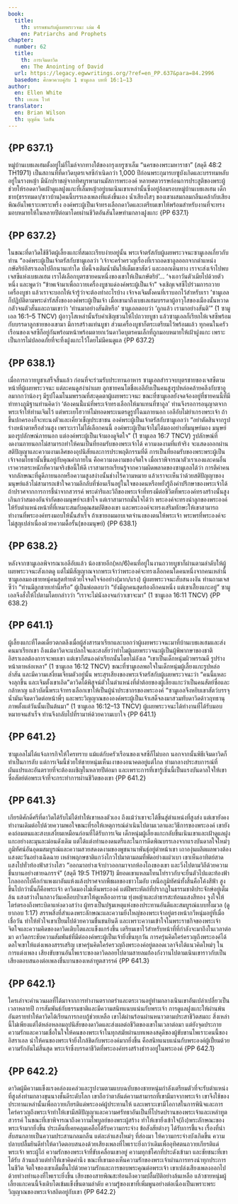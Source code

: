 ```yaml
---
book:
  title:
    th: บรรพชนกับผู้เผยพระวจนะ เล่ม 4
    en: Patriarchs and Prophets
chapter:
  number: 62
  title:
    th: การเจิมดาวิด
    en: The Anointing of David
  url: https://legacy.egwwritings.org/?ref=en_PP.637&para=84.2996
  basedon: ศึกษาควบคู่กับ 1 ซามูเอล บทที่ 16:1–13
author:
  en: Ellen White
  th: เอเลน ไวท์
translator:
  en: Brian Wilson
  th: บุญต้น วิลสัน
---
```


## {PP 637.1}

หมู่บ้านเบธเลเฮมตั้งอยู่ไม่กี่ไมล์จากทางใต้ของกรุงเยรูซาเล็ม “นครของพระมหาราชา” (สดุดี 48:2 TH1971) เป็นสถานที่ที่ดาวิดบุตรเจสซีกำเนิดกว่า 1,000 ปีก่อนพระกุมารเยซูบังเกิดและบรรทมหลับอยู่ในรางหญ้า มีนักปราชญ์จากทิศบูรพามานมัสการพระองค์ หลายศตวรรษก่อนการประสูติของพระผู้ช่วยให้รอดดาวิดเฝ้าดูแลฝูงแกะที่เล็มหญ้าอยู่บนเนินเขาเหล่านั้นซึ่งอยู่ล้อมรอบหมู่บ้านเบธเลเฮม เด็กชาย(ธรรทมดา/ชาวบ้าน)คนนี้บรรเลงเพลงที่แต่งขึ้นเอง น้ำเสียงใสๆ ของเขาผสมกลมกลืนเคล้ากับเสียงพิณอันไพเราะเพราะพริ้ง องค์พระผู้เป็นเจ้าทรงเลือกดาวิดและเตรียมเขาให้พร้อมสำหรับงานที่จะทรงมอบหมายให้ในหลายปีต่อมาโดยผ่านชีวิตอันสันโดษท่ามกลางฝูงแกะ {PP 637.1}

## {PP 637.2}

ในขณะที่ดาวิดใช้ชีวิตผู้เลี้ยงแกะที่สมถะเรียบง่ายอยู่นั้น พระเจ้าตรัสกับผู้เผยพระวจนะซามูเอลเกี่ยวกับท่าน “องค์พระผู้เป็นเจ้าตรัสกับซามูเอลว่า ‘เจ้าจะคร่ำครวญเรื่องที่เราถอดซาอูลออกจากตำแหน่งกษัตริย์อิสราเอลไปอีกนานเท่าใด บัดนี้จงเติมน้ำมันให้เต็มเขาสัตว์ และออกเดินทาง เราจะส่งเจ้าไปพบเจสซีแห่งเบธเลเฮม เราได้เลือกบุตรชายคนหนึ่งของเขาให้เป็นกษัตริย์’... ‘จงเอาวันตัวเมียไปด้วยตัวหนึ่ง และพูดว่า “ข้าพเจ้ามาเพื่อถวายเครื่องบูชาแด่องค์พระผู้เป็นเจ้า” จงเชิญเจสซีไปร่วมการถวายเครื่องบูชา แล้วเราจะบอกให้เจ้ารู้ว่าจะต้องทำอะไรบ้าง เจ้าจงเจิมตั้งคนที่เราบอกไว้สำหรับเรา ’ซามูเอลก็ปฏิบัติตามพระดำรัสสั่งขององค์พระผู้เป็นเจ้า เมื่อเขามาถึงเบธเลเฮมบรรดาผู้อาวุโสของเมืองนั้นหวาดกลัวจนตัวสั่นและถามเขาว่า ‘ท่านมาอย่างสันติหรือ’ ซามูเอลตอบว่า ‘ถูกแล้ว เรามาอย่างสันติ’” (1 ซามูเอล 16:1–5 TNCV) ผู้อาวุโสเหล่านั้นรับคำเชิญชวนให้ไปถวายบูชา แล้วซามูเอลก็เรียกให้เจสซีพร้อมกับบรรดาลูกชายของเขามา มีการสร้างแท่นบูชา ส่วนเครื่องบูชาก็ตระเตรียมไว้พร้อมแล้ว ทุกคนในครัวเรือนของเจสซีก็อยู่กันพร้อมหน้าพร้อมตายกเว้นดาวิดบุตรคนเล็กที่ถูกมอบหมายให้เฝ้าฝูงแกะ เพราะเป็นการไม่ปลอดภัยที่จะทิ้งฝูงแกะไว้โดยไม่มีคนดูแล {PP 637.2}

## {PP 638.1}

เมื่อการถวายบูชาเสร็จสิ้นแล้ว ก่อนที่จะร่วมรับประทานอาหาร ซามูเอลสำรวจบบุตรชายของเจสซีตามหน้าที่ผู้เผยพระวจนะ แต่ละคนดูสง่าผ่าเผย ลูกชายคนโตชื่อเอลีอับเป็นคนสูงรูปหล่อคล้ายคลึงกับซาอูลมากกว่าน้องๆ มีรูปโฉมโนมพรรณที่สะดุดตาผู้เผยพระวจนะ ขณะที่ซามูเอลยังจดจ้องอยู่ที่ชายคนนี้ที่มีท่าทางภูมิฐานท่านคิดว่า ‘ต้องคนนี้่แน่ที่พระเจ้าทรงเลือกให้มาแทนที่ซาอูล’ ท่านจึงรอการอนุญาตจากพระเจ้าให้ท่านเจิมไว้ แต่พระเยโฮวาห์ไม่ทอดพระเนตรดูรูปโฉมภายนอก เอลีอับไม่ยำเกรงพระเจ้า ถ้าขึ้นปกครองก็จะทะนงตัวและเคี่ยวเข็ญประชาชน องค์พระผู้เป็นเจ้าตรัสกับซามูเอลว่า “อย่าตัดสินจากรูปร่างหน้าตาหรือส่วนสูง เพราะเราไม่ได้เลือกคนนี้ องค์พระผู้เป็นเจ้าไม่ได้มองอย่างที่มนุษย์มอง มนุษย์มองรูปลักษณ์ภายนอก แต่องค์พระผู้เป็นเจ้ามองดูจิตใจ” (1 ซามูเอล 16:7 TNCV) รูปลักษณ์ที่งดงามภายนอกไม่สามารถทำให้คนเป็นที่ยอมรับของพระเจ้าได้ ความงดงามที่แท้จริง จะแสดงออกผ่านสติปัญญาและความงามเลิศของอุปนิสัยและการประพฤติกรรมที่ดี การเป็นที่ยอมรับของพระพระผู้เป็นเจ้าจอมโยธานั้นขึ้นอยู่กับคุณค่าภายใน คือความงดงามของจิตใจ เมื่อเราพิจารณาตัวเราเองและคนอื่นเราควรตระหนักที่ความจริงข้อนี้ให้ดี เราสามารถเรียนรู้จากความผิดพลาดของซามูเอลได้ว่า การตีค่าคนจากลักษณะที่ดูดีภายนอกหรือความสูงสง่างนั้นช่างไร้ความหมาย แล้วเราจะเห็นว่าด้วยสติปัญญาของมนุษย์แล้วไม่สามารถเข้าใจความลึกลับที่ซ่อนเร็นอยู่ในใจของคนหรือหยั่งรู้ถึงคำปรึกษาของพระเจ้าได้ถ้าปราศจากการการชี้นำจากสวรรค์ พระดำริและวิถีของพระเจ้าที่ทรงมีต่อชีวิตที่พระองค์ทรงสร้างนั้นสูงเกินกว่าสมองอันจำกัดของมนุษย์จะเข้าใจ แต่เราสามารถมั่นใจได้ว่า พระองค์จะทรงนำลูกของพระองค์ให้รับตำแหน่งหน้าที่ที่เหมาะสมกับคุณสมบัติของเขา และพระองค์จะทรงเสริมทักษะให้เขาสามารถทำงานที่พระองค์ทรงมอบให้นั้นสำเร็จ ถ้าเขายอมมอบเจตจำนงของตนให้พระเจ้า พระพรที่พระองค์จะไม่สูญเปล่าเนื่องด้วยความดื้อรั้น(ของมนุษย์) {PP 638.1}

## {PP 638.2}

หลังจากซามูเอลพิจารณาเอลีอับแล้ว น้องชายอีก(หก/6)คนที่อยู่ในงานถวายบูชาก็ผ่านตามลำดับให้ผู้เผยพระวจนะสังเกตดู แต่ไม่มีสัญญาณจากพระเจ้าว่าพระองค์จะทรงเลือกคนใดคนหนึ่งจากคนเหล่านี้ ซามูเอลมองชายหนุ่คนสุดท้ายด้วยใจจดใจจ่ออย่าง(มาก/แรง) ผู้เผยพระวจนะสับสนงงงัน ท่านถามเจสซีว่า “ท่านมีลูกชายเท่านี้หรือ” ผู้เป็นพ่อตอบว่า “ยังมีลูกคนสุดท้องอีกคนหนึ่ง แต่เขาเลี้่ยงแกะอยู่” ซามูเอลจึงสั่งให้ไปตามโดยกล่าวว่า “เราจะไม่นังลงจนก่วาเขาจะมา” (1 ซามูเอล 16:11 TNCV) {PP 638.2}

## {PP 641.1}

ผู้เลี้ยงแกะที่โดดเดี่ยวตกตลึงเมื่อผู้ส่งสารมาเรียกและบอกว่าผู้เผยพระวจนะมาที่บ้านเบธเลเฮมและส่งคนมาเรียกเขา ถึงแม้ดาวิดจะแปลกใจและสงสัยว่าทำไมผู้เผยพระวจนะผู้เป็นผู้พิพากษาของชาติอิสราเอลต้องการจะพบเขา แต่เขาก็สนองคำเรียกนั้นโดยไม่ลังเล “เขาเป็นเด็กหนุ่มผิวพรรณดี รูปร่างหน้าตาหล่อเหลา” (1 ซามูเอล 16:12 TNCV) ขณะที่ซามูเอลพอใจในเด็กหนุ่มผู้เลี้ยงแกะรูปหล่อ ล่ำสัน และมีความเสงี่ยมเจียมตัวอยู่นั้น พระสุรเสียงของพระเจ้าตรัสกับผู้เผยพระวจนะว่า  “คนนี้แหละ จงลุกขึ้น และเจิมตั้งเขาเถิด”ดาวิดได้พิสูจน์ตัวในตำแหน่งที่ต่ำต้อยของผู้เลี้ยงแกะว่าเป็นคนสัตย์ซื่อและกล้าหาญ แล้วบัดนี้พระเจ้าทรงเลือกเขาให้เป็นผู้นำประชากรของพระองค์ “ซามูเอลจึงหยิบเขาสัตว์บรรจุน้ำมันเจิมดาวิดต่อหน้าพี่ๆ และพระวิญญาณขององค์พระผู้เป็นเจ้าเสด็จลงมาสวมทับดาวิดด้าวฤทธานุภาพตั้งแต่วันนั้นเป็นต้นมา” (1 ซามูเอล 16:12–13 TNCV) ผู้เผยพระวจนะได้ทำงานที่ได้รับมอบหมายจนสำเร็จ ท่านจึงกลับไปที่รามาห์ด้วยความเบาใจ {PP 641.1}

## {PP 641.2}

ซามูเอลไม่ได้แจ้งภารกิจให้ใครทราบ แม้แต่กับครัวเรือนของเจสซีก็ไม่บอก นอกจากนั้นพิธีเจิมดาวิดก็ทำเป็นการลับ แต่การเจิมนี้ช่วยให้ชายหนุ่มเห็นเงาของอนาคตอยู่แต่ไกล ท่ามกลางประสบการณ์ที่ผันแปรและอันตรายที่จะต้องเผชิญในหลายปีต่อมา และเพราะการที่เขารู้เชิ่นนี้เป็นแรงบันดาลใจให้เขาซื่อสัตย์ต่อพระเจ้าที่จะกระทำการผ่านชีวิตของเขา {PP 641.2}

## {PP 641.3}

เกียรติศักดิ์ศรีที่ดาวิดได้รับไม่ได้ทำให้เขาหลงตัวเอง ถึงแม้ว่าเขาจะได้ขึ้นสู่ตำแหน่งที่สูงส่ง แต่เขายังคงทำงานเดิมต่อไปด้วยความพอใจขณะที่รอให้เหตุการณ์ดำเนินไปตามเวลาและวิธีการของพระองค์ เขายังคงถ่อมตนและสงบเสงี่ยมเหมือนก่อนที่ได้รับการเจิม เด็กหนุ่มผู้เลี้ยงแกะกลับขึ้นเนินเขาและเฝ้าดูแลฝูงแกะอย่างละมุนละม่อนดังเดิม แต่ได้แต่งทำนองดนตรีและในการดีดพิณบรรเลงจากแรงบันดาลใจใหม่ๆ ภูมิทัศน์อันอุดมสมบูรณ์และความสวยสดงดงามของพูชนานาพันธุ์อยู่ต่าหน้าเขา เถาองุ่นผลิตผลพวงต้องแสงตะวันอย่างเฉิดฉาย เหล่าพฤกษชาติแกว่งไกวไปมาตามลมที่พัดอย่างแผ่วเบา เขาเห็นอาทิตย์สาดแสงไปทั่วท้องฟ้าสว่างไสว “ออกมาอย่างเจ้าบ่าวออกมาจากห้องโถงของเขา และวิ่งไปตามวิถีด้วยความชื่นบานอย่างชายฉกรรจ์” (สดุดี 19:5 TH1971) มียอดเขาแหลมโทนโท่ราวกับจะยื่นตัวไปแตะท้องฟ้า ไกลออกไปคือกำแพงผาอันแห้งแล้งปราศจากพืชผลของชาวโมอับ เหนือภูมิทัศน์ทั้งสิ้นคือโค้งสีฟ้า สูงขึ้นไปกว่านั้นก็คือพระเจ้า ดาวิดมองไม่เห็นพระองค์ แต่ฝีพระหัตถ์ที่ปรากฏในธรรมชาติประจักษ์อยู่เต็มล้น แสงสว่างในกลางวันเคลือบป่าเขาให้ดูเหลืองอาราม ทุ่งหญ้าและลำธารสะท้อนแสงสีทอง จูงใจให้ไตร่ตรองถึงพระบิดาแห่งดวงสว่าง ผู้ทรงเป็นปฐมเหตุแห่งของประทานอันดีและสมบูรณ์แบบทั้งมวล (ดู ยากอบ 1:17) สรรพสิ่งที่สำแดงพระลักษณะและความยิ่งใหญ่ของพระเจ้าอยู่ตรงหน้ากวีหนุ่มอยู่ที่เมื่อเชื่อวัน ทำให้หัวใจเขาเปี่ยมไปด้วยความชื่นชนยินดี และเพราะความเข้าใจในพระราชกิจของพระเจ้า จิตใจและความคิดของดาวิดเติบโตและแข็งแกร่งขึ้น เตรียมเขาไว้สำหรับหน้าที่ที่กำลังจะมาถึงในเวลาต่อมา ดาวิดกระชับความสัมพันธ์ที่มีต่อองค์พระผู้เป็นเจ้ายิ่งขึ้นทุกวัน การครุ่นคิดใคร่ครวญถึงพระองค์ได้ดลใจเขาให้แต่งเพลงสรรเสริญ เขาครุ่นคิดใคร่ครวญถึงพระองค์อยู่ตลอดเวลาจึงได้แนวคิดใหม่ๆ ในการแต่งเพลง  เสียงขับขานอันไพเราะของดาวิดลอยไปตามสายลมก้องกังวานไปตามเนินเขาราวกับเป็นเสียงตอบสนองต่อเพลงชื่นบานของเหล่าทูตสวรรค์ {PP 641.3}

## {PP 642.1}

ใครเล่าจะคำนวนผลที่ได้มาจากการทำงานตรากตรำและตระเวนอยู่ท่ามกลางเนินเขาอันเปล่าเปลี่ยวเป็นเวลาหลายปี การสัมพันธ์กับธรรมชาติและมีความสนิทแนบแน่นกับพระเจ้า การดูแลฝูงแกะให้ผ่านพ้นอันตรายทำให้ดาวิดได้เรียนการกอบกู้ช่วยเหลือ เขาได้ผ่านร้อนผ่านหนาวตามประสาชีวิตสมถะ สิ่งเหล่านี้ไม่เพียงแต่ได้หล่อหลอมอุปนิสัยของดาวิดและส่งผลต่อชีวิตของเขาในเวลาต่อมา แต่ยังจุดประกายความรักและความเชื่อในใจให้คนของพระเจ้าในทุกสมัยผ่านบทเพลงสดุดีของผู้ขับขานไพเราะคนนี้ของอิสราเอล นำให้คนของพระเจ้ายิ่งใกล้ชิดกับพระองค์มากยิ่งขึ้น คือสนิทแนบแน่นกับพระองค์ผู้เปี่ยมด้วยความรักอันไม่สิ้นสุด พระเจ้าซึ่งบรรดาชีวิตที่พระองค์ทรงสร้างธำรงอยู่ในพระองค์ {PP 642.1}

## {PP 642.2}

ดาวิดผู้มีความแข็งแรงคล่องแคล่วและรูปงามตามแบบฉบับของชายหนุ่มกำลังเตรียมตัวที่จะรับตำแหน่งที่สูงส่งท่ามกลางขุนนางชั้นดีระดับโลก เขาถือว่าตาลันต์ความสามารถที่เขามีมาจากพระเจ้า เขาจึงใช้ของประทานเหล่านั้นเพื่อถวายเกียรติแด่พระองค์ผู้ประทานให้ และเพราะเขามีโอกาสในการพินิจและการใคร่ครวญถึงพระเจ้าทำให้เขามีสติปัญญาและความศรัทธาอันเป็นที่โปรดปรานของพระเจ้าและเหล่าทูตสวรรค์ ในขณะที่เขาพิจารณาถึงควาามไพบูลย์ของพระผู้สร้าง ทำให้เขายิ่งเข้าใจ(ถึง)พระลักษณะของพระเจ้ามากยิ่งขึ้น ประเด็นที่เคยคลุมเคลือได้รับความกระจ่าง ข้อสังสัยต่างๆ ได้รับการชี้แจง เรื่องที่น่าสับสนกลายเป็นความประสานกลมกลืน แต่ละลำแสงใหม่ๆ ที่ส่องมา ให้ความกระจ่างบังเกิดขึ้น ความปลาบปลื้มยินดีทำให้ดาวิดตอบสนองด้วยเสียงเพลงที่ไพเราะยิ่งกว่าเดิมเพื่ออุทิศตนถวายเกียรติแด่พระเจ้า พระผู้ไถ่ ความรักของพระเจ้าที่ขับเคลื่อนเขาอยู่ ความทุกข์โศกที่ประดังเข้ามา และชัยชนะที่เขาได้รับ ล้วนแล้วแต่ทำให้เขาคิดคำนึง ขณะที่เขามองเห็นความรักของพระเจ้าผ่านการทรงนำทุกประการในชีวิต จิตใจของเขาเต็มตื้นไปด้วยความรักและการขอบพระคุณต่อพระเจ้า เขาเปล่งเสียงเพลงออกไปด้วยท่วงทำนองที่ไพเราะยิ่งขึ้น เสียงของสายพิณสะท้อนถึงความปลื้มปิติอย่างล้นเหลือ แล้วชายหนุ่มผู้เลี้ยงแกะคนนี้จึงเติบโตเข้มแข็งขึ้นตามลำดับ ความรู้ของเขาที่เพิ่มพูนอย่างต่อเนื่องเป็นเพราะพระวิญญาณของพระเจ้าสถิตอยู่กับเขา {PP 642.2}